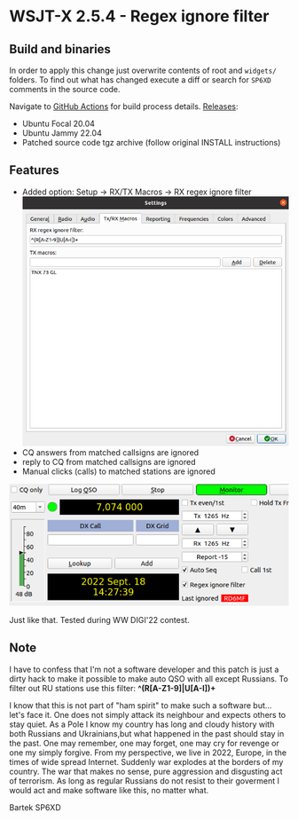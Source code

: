 # WSJT-X 2.5.4 - Regex ignore filter

## Build and binaries

In order to apply this change just overwrite contents of root and `widgets/` 
folders. To find out what has changed execute a diff or search for `SP6XD` 
comments in the source code.

Navigate to [GitHub Actions](https://github.com/d3cker/wsjtx-regex-filter/actions) for build process details.
[Releases](https://github.com/d3cker/wsjtx-regex-filter/releases):
- Ubuntu Focal 20.04
- Ubuntu Jammy 22.04
- Patched source code tgz archive (follow original INSTALL instructions)

## Features
- Added option: Setup -> RX/TX Macros -> RX regex ignore filter
![Options](images/options.png)
- CQ answers from matched callsigns are ignored
- reply to CQ from matched callsigns are ignored
- Manual clicks (calls) to matched stations are ignored

![Main window](images/main.png)

Just like that. Tested during WW DIGI'22 contest.

## Note

I have to confess that I'm not a software developer and this patch is just 
a dirty hack to make it possible to make auto QSO with all except Russians.
To filter out RU stations use this filter: **^(R[A-Z1-9]|U[A-I])+** 

I know that this is not part of "ham spirit" to make such a software but...
let's face it. One does not simply attack its neighbour and expects others
to stay quiet. As a Pole I know my country has long and cloudy history with 
both Russians and Ukrainians,but what happened in the past should stay in the past.
One may remember, one may forget, one may cry for revenge or one my simply forgive.
From my perspective, we live in 2022, Europe, in the times of wide spread Internet.
Suddenly war explodes at the borders of my country. The war that makes no sense,
pure aggression and disgusting act of terrorism. As long as regular Russians do not 
resist to their goverment I would act and make software like this, no matter what.

Bartek SP6XD
